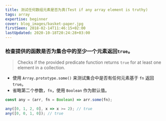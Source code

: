 ```yaml
---
title: 测试任何数组元素是否为真(Test if any array element is truthy)
tags: array
expertise: beginner
cover: blog_images/basket-paper.jpg
firstSeen: 2018-02-14T11:46:15+02:00
lastUpdated: 2020-10-18T20:24:28+03:00
---
```


### 检查提供的函数是否为集合中的至少一个元素返回`true`。
> Checks if the provided predicate function returns `true` for at least one element in a collection.

- 使用 `Array.prototype.some()` 来测试集合中是否有任何元素基于 `fn` 返回 `true`。
- 省略第二个参数，`fn`，使用 `Boolean` 作为默认值。

```js
const any = (arr, fn = Boolean) => arr.some(fn);
```

```js
any([0, 1, 2, 0], x => x >= 2); // true
any([0, 0, 1, 0]); // true
```
